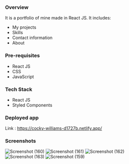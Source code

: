 ### Overview
It is a portfolio of mine made in React JS. It includes:
* My projects
* Skills
* Contact information
* About


### Pre-requisites
* React JS
* CSS
* JavaScript

### Tech Stack
* React JS
* Styled Components


### Deployed app
Link : https://cocky-williams-d1727b.netlify.app/



### Screenshots
![Screenshot (160)](https://user-images.githubusercontent.com/59360882/124549866-67c8e800-de4d-11eb-845f-8e5e559097f4.png)
![Screenshot (161)](https://user-images.githubusercontent.com/59360882/124549918-8202c600-de4d-11eb-8f2d-7200d76c3476.png)
![Screenshot (162)](https://user-images.githubusercontent.com/59360882/124550272-0e14ed80-de4e-11eb-9920-a1488ef46eb0.png)
![Screenshot (163)](https://user-images.githubusercontent.com/59360882/124550306-1a00af80-de4e-11eb-9e22-73054905b023.png)
![Screenshot (159)](https://user-images.githubusercontent.com/59360882/124551117-4d900980-de4f-11eb-93a2-be41d0c9ae9c.png)


